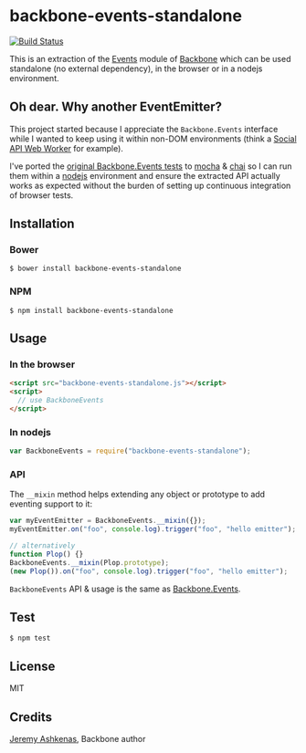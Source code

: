 backbone-events-standalone
==========================

[![Build Status](https://travis-ci.org/n1k0/backbone-events-standalone.png)](https://travis-ci.org/n1k0/backbone-events-standalone)

This is an extraction of the [Events] module of [Backbone] which can be used
standalone (no external dependency), in the browser or in a nodejs environment.

## Oh dear. Why another EventEmitter?

This project started because I appreciate the `Backbone.Events` interface while
I wanted to keep using it within non-DOM environments (think a [Social API Web
Worker] for example).

I've ported the [original Backbone.Events tests] to [mocha] & [chai] so I can
run them within a [nodejs] environment and ensure the extracted API actually
works as expected without the burden of setting up continuous integration of
browser tests.

## Installation

### Bower

```
$ bower install backbone-events-standalone
```

### NPM

```
$ npm install backbone-events-standalone
```

## Usage

### In the browser

```html
<script src="backbone-events-standalone.js"></script>
<script>
  // use BackboneEvents
</script>
```

### In nodejs

```js
var BackboneEvents = require("backbone-events-standalone");
```

### API

The `__mixin` method helps extending any object or prototype to add eventing
support to it:

```js
var myEventEmitter = BackboneEvents.__mixin({});
myEventEmitter.on("foo", console.log).trigger("foo", "hello emitter");

// alternatively
function Plop() {}
BackboneEvents.__mixin(Plop.prototype);
(new Plop()).on("foo", console.log).trigger("foo", "hello emitter");
```

`BackboneEvents` API & usage is the same as [Backbone.Events].

## Test

```
$ npm test
```

## License

MIT

## Credits

[Jeremy Ashkenas](http://ashkenas.com/), Backbone author

[Events]: http://backbonejs.org/#Events
[Backbone.Events]: http://backbonejs.org/#Events
[Backbone]: http://backbonejs.org/
[mocha]: (http://visionmedia.github.io/mocha/)
[chai]: http://chaijs.com/
[nodejs]: nodejs.org/
[original Backbone.Events tests]: https://github.com/jashkenas/backbone/blob/699fe3271262043bb137bae97bd0003d6d193f27/test/events.js
[Social API Web Worker]: https://developer.mozilla.org/en-US/docs/Social_API/Service_worker_API_reference

